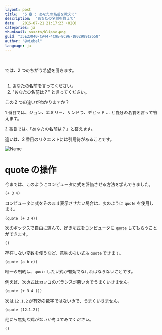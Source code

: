 ```yaml
---
layout: post
title:  "5 章 : あなたの名前を教えて"
description:  "あなたの名前を教えて"
date:   2016-07-21 21:17:23 +0200
categories: ja
thumbnail: assets/klipse.png
guid: "35E2D040-CA44-4C9E-8C96-180298922658"
author: "@viebel"
language: ja
---
```




<br/>
<br/>
では、2 つのちがう希望を聞きます。
<br/>
<br/>

1. あなたの名前を言ってください。
2. "あなたの名前は？" と言ってください。

この 2 つの違いがわかりますか？

1 番目では、ジョン、エミリー、サンドラ、デビッド ... と自分の名前を言って答えます。

2 番目では、「あなたの名前は？」と答えます。

違いは、2 番目のリクエストには引用符があることです。


![Name](/assets/images/what_name.jpg)

# quote の操作

今までは、このようにコンピュータに式を評価させる方法を学んできました。

~~~klipse
(+ 3 4)
~~~

コンピュータに式をそのまま表示させたい場合は、次のように `quote` を使用します。

~~~klipse
(quote (+ 3 4))
~~~

次のボックスで自由に遊んで、好きな式をコンピュータに `quote` してもらうことができます。

~~~klipse
()
~~~

存在しない変数を使うなど、意味のない式も `quote` できます。


~~~klipse
(quote (a b c))
~~~


唯一の制約は、`quote` したい式が有効でなければならないことです。

例えば、次の式はカッコのバランスが悪いのでうまくいきません。

~~~klipse
(quote (+ 3 4 ())
~~~

次は `12.1.2` が有効な数字ではないので、うまくいきません。

~~~klipse
(quote (12.1.2))
~~~

他にも無効な式がないか考えてみてください。

~~~klipse
()
~~~
